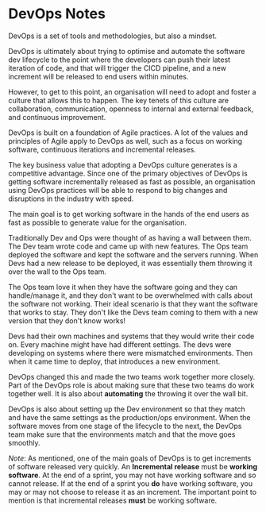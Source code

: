 # DevOps Notes

DevOps is a set of tools and methodologies, but also a mindset.

DevOps is ultimately about trying to optimise and automate the software dev lifecycle to the point where the developers can push their latest iteration of code, and that will trigger the CICD pipeline, and a new increment will be released to end users within minutes.

However, to get to this point, an organisation will need to adopt and foster a culture that allows this to happen. The key tenets of this culture are collaboration, communication, openness to internal and external feedback, and continuous improvement.

DevOps is built on a foundation of Agile practices. A lot of the values and principles of Agile apply to DevOps as well, such as a focus on working software, continuous iterations and incremental releases.

The key business value that adopting a DevOps culture generates is a competitive advantage. Since one of the primary objectives of DevOps is getting software incrementally released as fast as possible, an organisation using DevOps practices will be able to respond to big changes and disruptions in the industry with speed.

The main goal is to get working software in the hands of the end users as fast as possible to generate value for the organisation.

Traditionally Dev and Ops were thought of as having a wall between them. The Dev team wrote code and came up with new features. The Ops team deployed the software and kept the software and the servers running. When Devs had a new release to be deployed, it was essentially them throwing it over the wall to the Ops team.

The Ops team love it when they have the software going and they can handle/manage it, and they don't want to be overwhelmed with calls about the software not working. Their ideal scenario is that they want the software that works to stay. They don't like the Devs team coming to them with a new version that they don't know works!

Devs had their own machines and systems that they would write their code on. Every machine might have had different settings. The devs were developing on systems where there were mismatched environments. Then when it came time to deploy, that introduces a new environment.

DevOps changed this and made the two teams work together more closely. Part of the DevOps role is about making sure that these two teams do work together well. It is also about **automating** the throwing it over the wall bit.

DevOps is also about setting up the Dev environment so that they match and have the same settings as the production/ops environment. When the software moves from one stage of the lifecycle to the next, the DevOps team make sure that the environments match and that the move goes smoothly.

_Note_: As mentioned, one of the main goals of DevOps is to get increments of software released very quickly. An **Incremental release** must be **working software**. At the end of a sprint, you may not have working software and so cannot release. If at the end of a sprint you **do** have working software, you may or may not choose to release it as an increment. The important point to mention is that incremental releases **must** be working software.